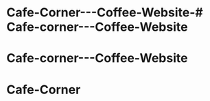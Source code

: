 # Cafe-Corner---Coffee-Website-# Cafe-corner---Coffee-Website
# Cafe-corner---Coffee-Website
# Cafe-Corner
